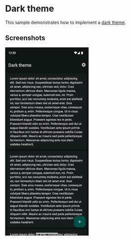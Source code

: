 # Dark theme

This sample demonstrates how to implement a
[dark theme](https://developer.android.com/guide/topics/ui/look-and-feel/darktheme).

## Screenshots

![Dark theme sample](screenshots/darktheme.webp)

